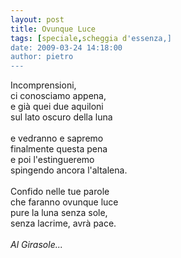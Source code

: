```yaml
---
layout: post
title: Ovunque Luce
tags: [speciale,scheggia d'essenza,]
date: 2009-03-24 14:18:00
author: pietro
---
```

Incomprensioni,<br/>ci conosciamo appena,<br/>e già quei due aquiloni<br/>sul lato oscuro della luna<br/><br/>e vedranno e sapremo<br/>finalmente questa pena<br/>e poi l'estingueremo<br/>spingendo ancora l'altalena.<br/><br/>Confido nelle tue parole<br/>che faranno ovunque luce<br/>pure la luna senza sole,<br/>senza lacrime, avrà pace.<br/><br/><span style="font-style: italic">Al Girasole...</span>
